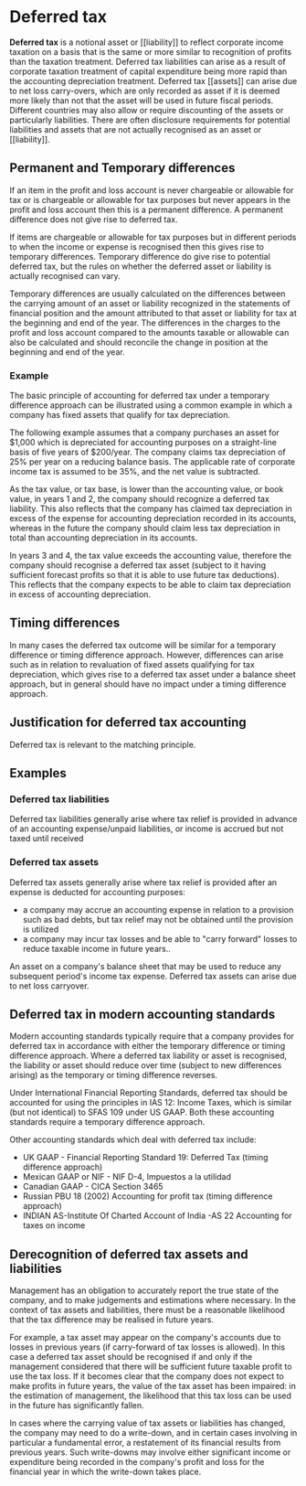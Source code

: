 # Deferred tax

**Deferred tax** is a notional asset or [[liability]] to reflect corporate income taxation on a basis that is the same or more similar to recognition of profits than the taxation treatment. Deferred tax liabilities can arise as a result of corporate taxation treatment of capital expenditure being more rapid than the accounting depreciation treatment. Deferred tax [[assets]] can arise due to net loss carry-overs, which are only recorded as asset if it is deemed more likely than not that the asset will be used in future fiscal periods. Different countries may also allow or require discounting of the assets or particularly liabilities. There are often disclosure requirements for potential liabilities and assets that are not actually recognised as an asset or [[liability]].

## Permanent and Temporary differences
If an item in the profit and loss account is never chargeable or allowable for tax or is chargeable or allowable for tax purposes but never appears in the profit and loss account then this is a permanent difference. A permanent difference does not give rise to deferred tax.

If items are chargeable or allowable for tax purposes but in different periods to when the income or expense is recognised then this gives rise to temporary differences. Temporary difference do give rise to potential deferred tax, but the rules on whether the deferred asset or liability is actually recognised can vary.

Temporary differences are usually calculated on the differences between the carrying amount of an asset or liability recognized in the statements of financial position and the amount attributed to that asset or liability for tax at the beginning and end of the year. The differences in the charges to the profit and loss account compared to the amounts taxable or allowable can also be calculated and should reconcile the change in position at the beginning and end of the year.

### **Example**
The basic principle of accounting for deferred tax under a temporary difference approach can be illustrated using a common example in which a company has fixed assets that qualify for tax depreciation.

The following example assumes that a company purchases an asset for $1,000 which is depreciated for accounting purposes on a straight-line basis of five years of $200/year. The company claims tax depreciation of 25% per year on a reducing balance basis. The applicable rate of corporate income tax is assumed to be 35%, and the net value is subtracted.

As the tax value, or tax base, is lower than the accounting value, or book value, in years 1 and 2, the company should recognize a deferred tax liability. This also reflects that the company has claimed tax depreciation in excess of the expense for accounting depreciation recorded in its accounts, whereas in the future the company should claim less tax depreciation in total than accounting depreciation in its accounts.

In years 3 and 4, the tax value exceeds the accounting value, therefore the company should recognise a deferred tax asset (subject to it having sufficient forecast profits so that it is able to use future tax deductions). This reflects that the company expects to be able to claim tax depreciation in excess of accounting depreciation.

## Timing differences
In many cases the deferred tax outcome will be similar for a temporary difference or timing difference approach. However, differences can arise such as in relation to revaluation of fixed assets qualifying for tax depreciation, which gives rise to a deferred tax asset under a balance sheet approach, but in general should have no impact under a timing difference approach.

## Justification for deferred tax accounting
Deferred tax is relevant to the matching principle.

## Examples
### **Deferred tax liabilities**
Deferred tax liabilities generally arise where tax relief is provided in advance of an accounting expense/unpaid liabilities, or income is accrued but not taxed until received

### **Deferred tax assets**
Deferred tax assets generally arise where tax relief is provided after an expense is deducted for accounting purposes:
- a company may accrue an accounting expense in relation to a provision such as bad debts, but tax relief may not be obtained until the provision is utilized
- a company may incur tax losses and be able to "carry forward" losses to reduce taxable income in future years..

An asset on a company's balance sheet that may be used to reduce any subsequent period's income tax expense. Deferred tax assets can arise due to net loss carryover.

## Deferred tax in modern accounting standards
Modern accounting standards typically require that a company provides for deferred tax in accordance with either the temporary difference or timing difference approach. Where a deferred tax liability or asset is recognised, the liability or asset should reduce over time (subject to new differences arising) as the temporary or timing difference reverses.

Under International Financial Reporting Standards, deferred tax should be accounted for using the principles in IAS 12: Income Taxes, which is similar (but not identical) to SFAS 109 under US GAAP. Both these accounting standards require a temporary difference approach.

Other accounting standards which deal with deferred tax include:
- UK GAAP - Financial Reporting Standard 19: Deferred Tax (timing difference approach)
- Mexican GAAP or NIF - NIF D-4, Impuestos a la utilidad
- Canadian GAAP - CICA Section 3465
- Russian PBU 18 (2002) Accounting for profit tax (timing difference approach)
- INDIAN AS-Institute Of Charted Account of India -AS 22 Accounting for taxes on income

## Derecognition of deferred tax assets and liabilities
Management has an obligation to accurately report the true state of the company, and to make judgements and estimations where necessary. In the context of tax assets and liabilities, there must be a reasonable likelihood that the tax difference may be realised in future years.

For example, a tax asset may appear on the company's accounts due to losses in previous years (if carry-forward of tax losses is allowed). In this case a deferred tax asset should be recognised if and only if the management considered that there will be sufficient future taxable profit to use the tax loss. If it becomes clear that the company does not expect to make profits in future years, the value of the tax asset has been impaired: in the estimation of management, the likelihood that this tax loss can be used in the future has significantly fallen.

In cases where the carrying value of tax assets or liabilities has changed, the company may need to do a write-down, and in certain cases involving in particular a fundamental error, a restatement of its financial results from previous years. Such write-downs may involve either significant income or expenditure being recorded in the company's profit and loss for the financial year in which the write-down takes place. 
